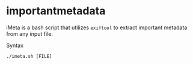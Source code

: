 # importantmetadata

iMeta is a bash script that utilizes ```exiftool``` to extract important metadata from any input file. 

Syntax

```./imeta.sh [FILE]```

